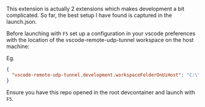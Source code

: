 This extension is actually 2 extensions which makes development a bit complicated.
So far, the best setup I have found is captured in the launch.json.

Before launching with `F5` set up a configuration in your vscode preferences with the location of the vscode-remote-udp-tunnel workspace on the host machine:

Eg.

```json
{
  "vscode-remote-udp-tunnel.development.workspaceFolderOnUiHost": "C:\\dev\\efokschaner\\vscode-remote-udp-tunnel"
}
```

Ensure you have this repo opened in the root devcontainer and launch with `F5`.
